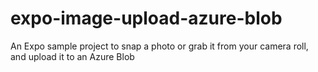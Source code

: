 # expo-image-upload-azure-blob
An Expo sample project to snap a photo or grab it from your camera roll, and upload it to an Azure Blob
